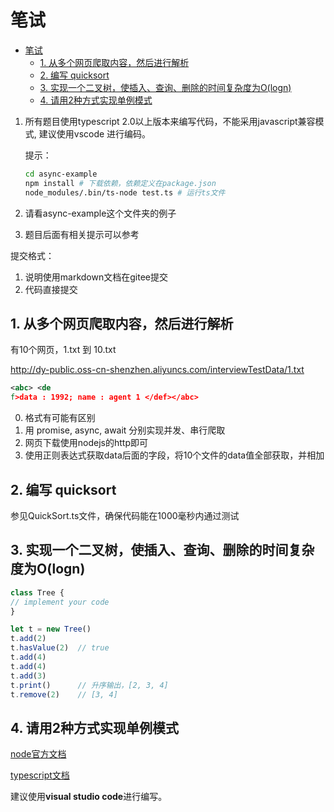 # 笔试
<!-- TOC -->

- [笔试](#笔试)
    - [1. 从多个网页爬取内容，然后进行解析](#1-从多个网页爬取内容然后进行解析)
    - [2. 编写 quicksort](#2-编写-quicksort)
    - [3. 实现一个二叉树，使插入、查询、删除的时间复杂度为O(logn)](#3-实现一个二叉树使插入查询删除的时间复杂度为ologn)
    - [4. 请用2种方式实现单例模式](#4-请用2种方式实现单例模式)

<!-- /TOC -->

1. 所有题目使用typescript 2.0以上版本来编写代码，不能采用javascript兼容模式, 建议使用vscode 进行编码。

    提示：

    ```sh
    cd async-example
    npm install # 下载依赖，依赖定义在package.json
    node_modules/.bin/ts-node test.ts # 运行ts文件
    ```

2. 请看async-example这个文件夹的例子

3. 题目后面有相关提示可以参考

提交格式：

1. 说明使用markdown文档在gitee提交
2. 代码直接提交

## 1. 从多个网页爬取内容，然后进行解析

有10个网页，1.txt 到 10.txt

http://dy-public.oss-cn-shenzhen.aliyuncs.com/interviewTestData/1.txt

```xml
<abc> <de
f>data : 1992; name : agent 1 </def></abc>
```

0. 格式有可能有区别
1. 用 promise, async, await 分别实现并发、串行爬取
2. 网页下载使用nodejs的http即可
3. 使用正则表达式获取data后面的字段，将10个文件的data值全部获取，并相加

## 2. 编写 quicksort
参见QuickSort.ts文件，确保代码能在1000毫秒内通过测试

## 3. 实现一个二叉树，使插入、查询、删除的时间复杂度为O(logn)
```javascript
class Tree {
// implement your code
}

let t = new Tree()
t.add(2)
t.hasValue(2)  // true
t.add(4)
t.add(4)
t.add(3)
t.print()      // 升序输出，[2, 3, 4]
t.remove(2)    // [3, 4]
```

## 4. 请用2种方式实现单例模式

[node官方文档](https://nodejs.org/en/)

[typescript文档](https://www.tslang.cn/)

建议使用**visual studio code**进行编写。
